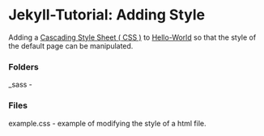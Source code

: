 # Jekyll-Tutorial: Adding Style

Adding a [Cascading Style Sheet ( CSS )](https://www.w3.org/Style/CSS/Overview.en.html) to [Hello-World](https://github.com/dtinblack/Jekyll-Notes/tree/main/Hello-World) so that the style of the default page can be manipulated.

### Folders

_sass - 


### Files

example.css - example of modifying the style of a html file.
